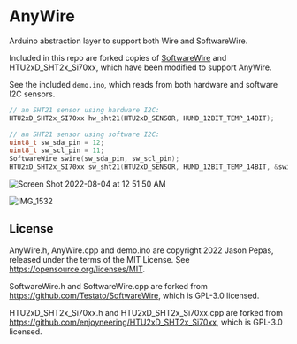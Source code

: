 # AnyWire

Arduino abstraction layer to support both Wire and SoftwareWire.

Included in this repo are forked copies of [SoftwareWire](https://github.com/Testato/SoftwareWire) and HTU2xD_SHT2x_Si70xx,
which have been modified to support AnyWire.

See the included `demo.ino`, which reads from both hardware and software I2C sensors.

```cpp
// an SHT21 sensor using hardware I2C:
HTU2xD_SHT2x_SI70xx hw_sht21(HTU2xD_SENSOR, HUMD_12BIT_TEMP_14BIT);

// an SHT21 sensor using software I2C:
uint8_t sw_sda_pin = 12;
uint8_t sw_scl_pin = 11;
SoftwareWire swire(sw_sda_pin, sw_scl_pin);
HTU2xD_SHT2x_SI70xx sw_sht21(HTU2xD_SENSOR, HUMD_12BIT_TEMP_14BIT, &swire);
```

![Screen Shot 2022-08-04 at 12 51 50 AM](https://user-images.githubusercontent.com/223396/182774095-247ccadb-fcd0-4be2-8878-ef9eb56ea2ec.png)

![IMG_1532](https://user-images.githubusercontent.com/223396/182774283-f844ed3e-02dd-4ecd-a89c-0bdf09546764.jpg)


## License

AnyWire.h, AnyWire.cpp and demo.ino are copyright 2022 Jason Pepas,
released under the terms of the MIT License.  See https://opensource.org/licenses/MIT.

SoftwareWire.h and SoftwareWire.cpp are forked from https://github.com/Testato/SoftwareWire,
which is GPL-3.0 licensed.

HTU2xD_SHT2x_Si70xx.h and HTU2xD_SHT2x_Si70xx.cpp are forked from https://github.com/enjoyneering/HTU2xD_SHT2x_Si70xx,
which is GPL-3.0 licensed.

